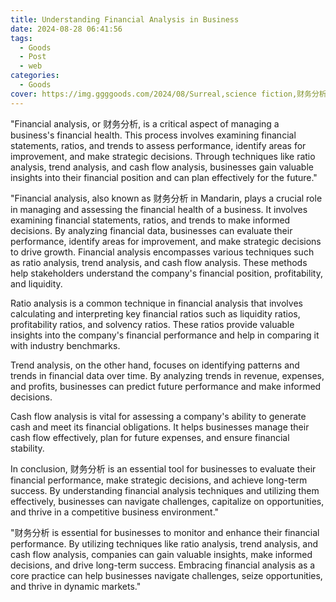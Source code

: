 ```yaml
---
title: Understanding Financial Analysis in Business
date: 2024-08-28 06:41:56
tags:
  - Goods
  - Post
  - web
categories:
  - Goods
cover: https://img.ggggoods.com/2024/08/Surreal,science fiction,财务分析,financial analysis,technology,tech,diagrams,renderings,colors_20240830_00001_.png
---
```


"Financial analysis, or 财务分析, is a critical aspect of managing a business's financial health. This process involves examining financial statements, ratios, and trends to assess performance, identify areas for improvement, and make strategic decisions. Through techniques like ratio analysis, trend analysis, and cash flow analysis, businesses gain valuable insights into their financial position and can plan effectively for the future."

"Financial analysis, also known as 财务分析 in Mandarin, plays a crucial role in managing and assessing the financial health of a business. It involves examining financial statements, ratios, and trends to make informed decisions. By analyzing financial data, businesses can evaluate their performance, identify areas for improvement, and make strategic decisions to drive growth. Financial analysis encompasses various techniques such as ratio analysis, trend analysis, and cash flow analysis. These methods help stakeholders understand the company's financial position, profitability, and liquidity.

Ratio analysis is a common technique in financial analysis that involves calculating and interpreting key financial ratios such as liquidity ratios, profitability ratios, and solvency ratios. These ratios provide valuable insights into the company's financial performance and help in comparing it with industry benchmarks.

Trend analysis, on the other hand, focuses on identifying patterns and trends in financial data over time. By analyzing trends in revenue, expenses, and profits, businesses can predict future performance and make informed decisions.

Cash flow analysis is vital for assessing a company's ability to generate cash and meet its financial obligations. It helps businesses manage their cash flow effectively, plan for future expenses, and ensure financial stability.

In conclusion, 财务分析 is an essential tool for businesses to evaluate their financial performance, make strategic decisions, and achieve long-term success. By understanding financial analysis techniques and utilizing them effectively, businesses can navigate challenges, capitalize on opportunities, and thrive in a competitive business environment."

"财务分析 is essential for businesses to monitor and enhance their financial performance. By utilizing techniques like ratio analysis, trend analysis, and cash flow analysis, companies can gain valuable insights, make informed decisions, and drive long-term success. Embracing financial analysis as a core practice can help businesses navigate challenges, seize opportunities, and thrive in dynamic markets."

